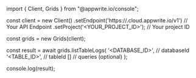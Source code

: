 import { Client, Grids } from "@appwrite.io/console";

const client = new Client()
    .setEndpoint('https://<REGION>.cloud.appwrite.io/v1') // Your API Endpoint
    .setProject('<YOUR_PROJECT_ID>'); // Your project ID

const grids = new Grids(client);

const result = await grids.listTableLogs(
    '<DATABASE_ID>', // databaseId
    '<TABLE_ID>', // tableId
    [] // queries (optional)
);

console.log(result);
